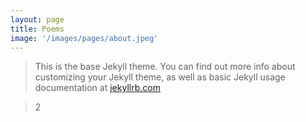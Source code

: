 ```yaml
---
layout: page
title: Poems
image: '/images/pages/about.jpeg'
---
```


> This is the base Jekyll theme. You can find out more info about customizing your Jekyll theme, as well as basic Jekyll usage documentation at [jekyllrb.com](http://jekyllrb.com/)

> 2
